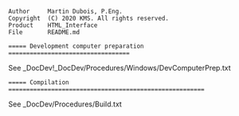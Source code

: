 
	Author     Martin Dubois, P.Eng.
	Copyright  (C) 2020 KMS. All rights reserved.
	Product    HTML_Interface
	File       README.md

    ===== Development computer preparation ==================================

See _DocDev!_DocDev/Procedures/Windows/DevComputerPrep.txt

    ===== Compilation =======================================================

See _DocDev/Procedures/Build.txt
